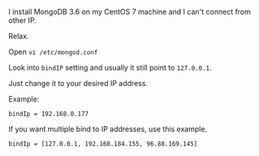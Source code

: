 I install MongoDB 3.6 on my CentOS 7 machine and I can't connect from other IP.

Relax.

Open `vi /etc/mongod.conf`

Look into `bindIP` setting and usually it still point to `127.0.0.1`.

Just change it to your desired IP address.

Example:
```
bindIp = 192.168.0.177
```

If you want multiple bind to IP addresses, use this example.
```
bindIp = [127.0.0.1, 192.168.184.155, 96.88.169.145]
```
